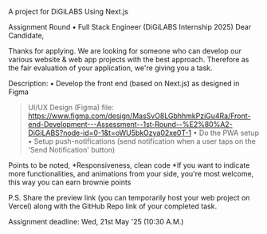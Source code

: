 A project for DiGiLABS
Using Next.js

Assignment Round • Full Stack Engineer (DiGiLABS Internship 2025)
Dear Candidate,

Thanks for applying. We are looking for someone who can develop our various website & web app projects with the best approach. Therefore as the fair evaluation of your application, we're giving you a task.

Description:
• Develop the front end (based on Next.js) as designed in Figma
  > UI/UX Design (Figma) file: https://www.figma.com/design/MasSvO8LGbhhmkPziGu4Ra/Front-end-Development---Assessment--1st-Round--%E2%80%A2-DiGiLABS?node-id=0-1&t=oWU5bkOzya02xe0T-1
• Do the PWA setup
• Setup push-notifications (send notification when a user taps on the 'Send Notification' button)

Points to be noted,
*Responsiveness, clean code
*If you want to indicate more functionalities, and animations from your side, you're most welcome, this way you can earn brownie points

P.S. Share the preview link (you can temporarily host your web project on Vercel) along with the GitHub Repo link of your completed task.

Assignment deadline: Wed, 21st May '25 (10:30 A.M.)